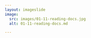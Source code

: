 ```yaml
---
layout: imageslide
image:
  src: images/01-11-reading-docs.jpg
  alt: 01-11-reading-docs.md

---
```

